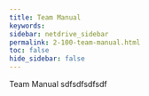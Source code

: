 ```yaml
---
title: Team Manual
keywords:
sidebar: netdrive_sidebar
permalink: 2-100-team-manual.html
toc: false
hide_sidebar: false
---
```


Team Manual
sdfsdfsdfsdf
